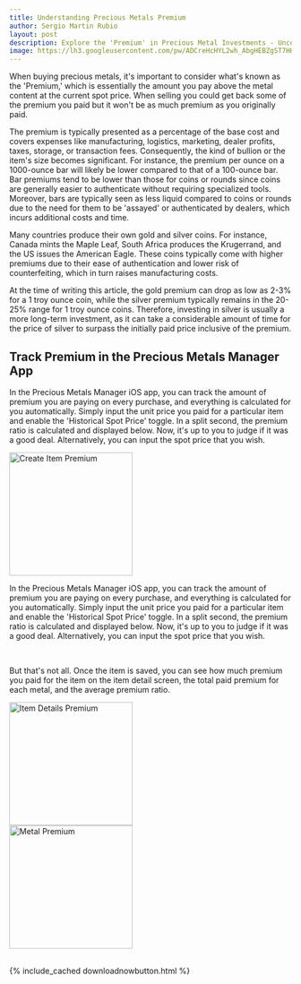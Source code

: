 ```yaml
---
title: Understanding Precious Metals Premium
author: Sergio Martin Rubio
layout: post
description: Explore the 'Premium' in Precious Metal Investments - Uncover the additional cost beyond spot prices when buying and selling precious metals. Learn how premiums vary based on bullion type, size, and authentication methods, influencing your investment's liquidity and potential returns.
image: https://lh3.googleusercontent.com/pw/ADCreHcHYL2wh_AbgHEBZgST7HHq6W_wd8acfHSdvgDdu0wkr48KUIx5-v1cC1-q8yw-F786_rGofFzm7v4JtVN8SRyZslFb5e0I6WttPJBRymVlYw-nDFWxmq1ns0HAJ30Y1--4CkeXIXjT1w687D3QyXKz=w2044-h1362-s-no?authuser=0
---
```


When buying precious metals, it's important to consider what's known as the 'Premium,' which is essentially the amount you pay above the metal content at the current spot price. When selling you could get back some of the premium you paid but it won't be as much premium as you originally paid.

The premium is typically presented as a percentage of the base cost and covers expenses like manufacturing, logistics, marketing, dealer profits, taxes, storage, or transaction fees. Consequently, the kind of bullion or the item's size becomes significant. For instance, the premium per ounce on a 1000-ounce bar will likely be lower compared to that of a 100-ounce bar. Bar premiums tend to be lower than those for coins or rounds since coins are generally easier to authenticate without requiring specialized tools. Moreover, bars are typically seen as less liquid compared to coins or rounds due to the need for them to be 'assayed' or authenticated by dealers, which incurs additional costs and time.

Many countries produce their own gold and silver coins. For instance, Canada mints the Maple Leaf, South Africa produces the Krugerrand, and the US issues the American Eagle. These coins typically come with higher premiums due to their ease of authentication and lower risk of counterfeiting, which in turn raises manufacturing costs.

At the time of writing this article, the gold premium can drop as low as 2-3% for a 1 troy ounce coin, while the silver premium typically remains in the 20-25% range for 1 troy ounce coins. Therefore, investing in silver is usually a more long-term investment, as it can take a considerable amount of time for the price of silver to surpass the initially paid price inclusive of the premium.

## Track Premium in the Precious Metals Manager App

In the Precious Metals Manager iOS app, you can track the amount of premium you are paying on every purchase, and everything is calculated for you automatically. Simply input the unit price you paid for a particular item and enable the 'Historical Spot Price' toggle. In a split second, the premium ratio is calculated and displayed below. Now, it's up to you to judge if it was a good deal. Alternatively, you can input the spot price that you wish.

<div class="row">
    <div class="col-md-4">
        <img class="rounded" width="220" src="https://lh3.googleusercontent.com/pw/ABLVV872QCGXsk9dBoilVlbuJNj9mevYZEBulFh5q6kRjNq0WF6KZGIqwXIH55xRvjKJrSWkkriJFlsgqDsGI4o7-KXYjfnxfD8x2g7xrnF3NJwh5L-TfVd-6djH_QGD6YX4L94uwuaCDJGsWB048esXNjwk=w922-h2000-s-no?authuser=0" alt="Create Item Premium" />
    </div>
    <div class="col-md-8">
        <p>In the Precious Metals Manager iOS app, you can track the amount of premium you are paying on every purchase, and everything is calculated for you automatically. Simply input the unit price you paid for a particular item and enable the 'Historical Spot Price' toggle. In a split second, the premium ratio is calculated and displayed below. Now, it's up to you to judge if it was a good deal. Alternatively, you can input the spot price that you wish.</p>
    </div>
</div>
<br>
<div class="row">
    <div class="col-md-4">
        <p>But that's not all. Once the item is saved, you can see how much premium you paid for the item on the item detail screen, the total paid premium for each metal, and the average premium ratio.</p>
    </div>
    <div class="col-md-4">
        <img class="rounded" width="220" src="https://lh3.googleusercontent.com/pw/ABLVV85pChd0XzpUL5t822ArTKjchzqQ7bHr1cAWNg4Xf6Ckz10gGZl9DZMsvzBnYb2vgVdrdCu1Y1l4b7Q5fTulaNhEizGfw5MN70o5k9vQRrJ3MRc63fwsbldnH0fZ2Sq5Pi9LqYcqJUSOyg9C99YEQpUY=w922-h2000-s-no?authuser=0" alt="Item Details Premium" />
    </div>
     <div class="col-md-4">
        <img class="rounded" width="220" src="https://lh3.googleusercontent.com/pw/ABLVV87gA0QP1pLpzmap4fd_n2Ef8CZe7STZVXdwh86Q5IeMIeghA2OHQhFFsyOaBmGlHIjKAWazXYDq-M6iYKLpI0_KYLIW_dgNIj8iX1xcOBjMhOyyH6c-X2dNoTDf13A4gqNLIiAuwACXJdwazJi9wDDR=w922-h2000-s-no?authuser=0" alt="Metal Premium" />
    </div>
</div>

<br>

{% include_cached downloadnowbutton.html %}